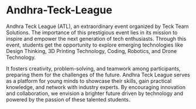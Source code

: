 # Andhra-Teck-League

Andhra Teck League (ATL), an extraordinary event organized by Teck Team Solutions. 
The importance of this prestigious event lies in its mission to inspire and empower the next generation of tech enthusiasts. 
Through this event, students get the opportunity to explore emerging technologies like Design Thinking, 3D Printing Technology, Coding, Robotics, and Drone Technology.

It fosters creativity, problem-solving, and teamwork among participants, preparing them for the challenges of the future. 
Andhra Teck League serves as a platform for young minds to showcase their skills, gain practical knowledge, and network with industry experts. By encouraging innovation and collaboration,
we envision a brighter future driven by technology and powered by the passion of these talented students.
